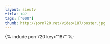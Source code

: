 ```yaml
--- 
layout: sieutv
title: 187
tags: ["000"]
thumb: http://porn720.net/video/187/poster.jpg
---
```

{% include porn720 key="187" %} 
